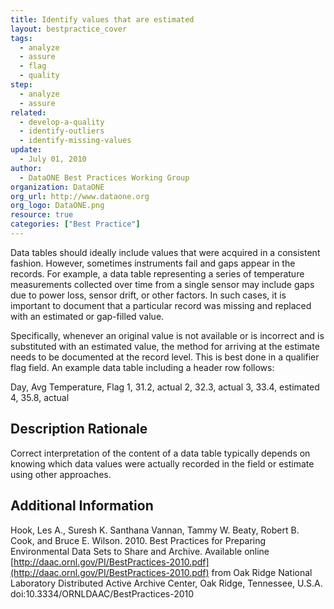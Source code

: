 ```yaml
---
title: Identify values that are estimated
layout: bestpractice_cover
tags:
  - analyze
  - assure
  - flag
  - quality
step:
  - analyze
  - assure
related:
  - develop-a-quality
  - identify-outliers
  - identify-missing-values
update:
  - July 01, 2010
author:
  - DataONE Best Practices Working Group
organization: DataONE
org_url: http://www.dataone.org
org_logo: DataONE.png
resource: true
categories: ["Best Practice"]
---
```



Data tables should ideally include values that were acquired in a consistent fashion. However, sometimes instruments fail and gaps appear in the records. For example, a data table representing a series of temperature measurements collected over time from a single sensor may include gaps due to power loss, sensor drift, or other factors. In such cases, it is important to document that a particular record was missing and replaced with an estimated or gap-filled value.

Specifically, whenever an original value is not available or is incorrect and is substituted with an estimated value, the method for arriving at the estimate needs to be documented at the record level. This is best done in a qualifier flag field. An example data table including a header row follows:

Day, Avg Temperature, Flag
1, 31.2, actual
2, 32.3, actual
3, 33.4, estimated
4, 35.8, actual

## Description Rationale

Correct interpretation of the content of a data table typically depends on knowing which data values were actually recorded in the field or estimate using other approaches.

## Additional Information

Hook, Les A., Suresh K. Santhana Vannan, Tammy W. Beaty, Robert B. Cook, and Bruce E. Wilson. 2010. Best Practices for Preparing Environmental Data Sets to Share and Archive. Available online [http://daac.ornl.gov/PI/BestPractices-2010.pdf](http://daac.ornl.gov/PI/BestPractices-2010.pdf) from Oak Ridge National Laboratory Distributed Active Archive Center, Oak Ridge, Tennessee, U.S.A. doi:10.3334/ORNLDAAC/BestPractices-2010
